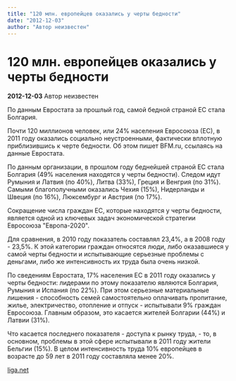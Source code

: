 ```yaml
---
title: "120 млн. европейцев оказались у черты бедности"
date: "2012-12-03"
author: "Автор неизвестен"
---
```


# 120 млн. европейцев оказались у черты бедности

**2012-12-03** Автор неизвестен

По данным Евростата за прошлый год, самой бедной страной ЕС стала Болгария.

Почти 120 миллионов человек, или 24% населения Евросоюза (ЕС), в 2011 году оказались социально неустроенными, фактически вплотную приблизившись к черте бедности. Об этом пишет BFM.ru, ссылаясь на данные Евростата.

По данным организации, в прошлом году беднейшей страной ЕС стала Болгария (49% населения находятся у черты бедности). Следом идут Румыния и Латвия (по 40%), Литва (33%), Греция и Венгрия (по 31%). Самыми благополучными оказались Чехия (15%), Нидерланды и Швеция (по 16%), Люксембург и Австрия (по 17%).

Сокращение числа граждан ЕС, которые находятся у черты бедности, является одной из ключевых задач экономической стратегии Евросоюза "Европа-2020".

Для сравнения, в 2010 году показатель составлял 23,4%, а в 2008 году - 23,5%. К этой категории граждан относятся люди, либо оказавшиеся у самой черты бедности и испытывающие серьезные проблемы с деньгами, либо же интенсивность их труда была очень низкой.

По сведениям Евростата, 17% населения ЕС в 2011 году оказались у черты бедности: лидерами по этому показателю являются Болгария, Румыния и Испания (по 22%). При этом серьезные материальные лишения - способность семей самостоятельно оплачивать пропитание, жилье, электричество, отопление и отпуск - испытывали 9% граждан Евросоюза. Главным образом, это касается жителей Болгарии (44%) и Латвии (31%).

Что касается последнего показателя - доступа к рынку труда, - то, в основном, проблемы в этой сфере испытывали в 2011 году жители Бельгии (15%). В целом интенсивность труда 10% европейцев в возрасте до 59 лет в 2011 году составляла менее 20%.

[liga.net](http://finance.liga.net/economics/2012/12/3/news/31178.htm)